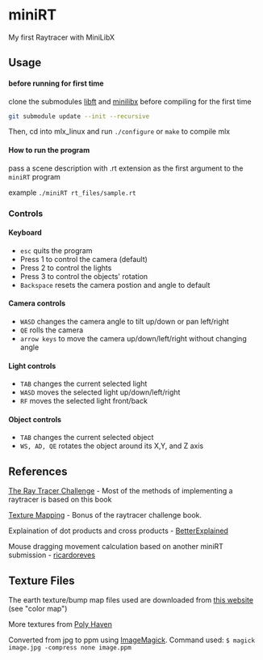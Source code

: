 # miniRT
My first Raytracer with MiniLibX

## Usage
#### before running for first time
clone the submodules [libft](https://github.com/TearDoor/libft_42) and [minilibx](https://github.com/42Paris/minilibx-linux) before compiling for the first time
```sh
git submodule update --init --recursive
```
Then, cd into mlx_linux and run `./configure` or `make` to compile mlx

#### How to run the program
pass a scene description with .rt extension as the first argument to the `miniRT` program

example
`./miniRT rt_files/sample.rt`

### Controls
#### Keyboard
* `esc` quits the program
* Press 1 to control the camera (default)
* Press 2 to control the lights
* Press 3 to control the objects' rotation
* `Backspace` resets the camera postion and angle to default

#### Camera controls

* `WASD` changes the camera angle to tilt up/down or pan left/right
* `QE` rolls the camera
* `arrow keys` to move the camera up/down/left/right without changing angle

#### Light controls

* `TAB` changes the current selected light
* `WASD` moves the selected light up/down/left/right
* `RF` moves the selected light front/back

#### Object controls

* `TAB` changes the current selected object
* `WS, AD, QE` rotates the object around its X,Y, and Z axis 

## References
[The Ray Tracer Challenge](http://raytracerchallenge.com) - Most of the methods of implementing a raytracer is based on this book

[Texture Mapping](http://raytracerchallenge.com/bonus/texture-mapping.html) - Bonus of the raytracer challenge book.

Explaination of dot products and cross products - [BetterExplained](https://betterexplained.com)

Mouse dragging movement calculation based on another miniRT submission - [ricardoreves](https://github.com/ricardoreves/42-minirt/blob/main/srcs/ui/mouse.c)

## Texture Files
The earth texture/bump map files used are downloaded from [this website](http://planetpixelemporium.com/earth.html) (see "color map")

More textures from [Poly Haven](https://polyhaven.com/textures)

Converted from jpg to ppm using [ImageMagick](https://imagemagick.org/script/download.php). Command used:
`$ magick image.jpg -compress none image.ppm`
